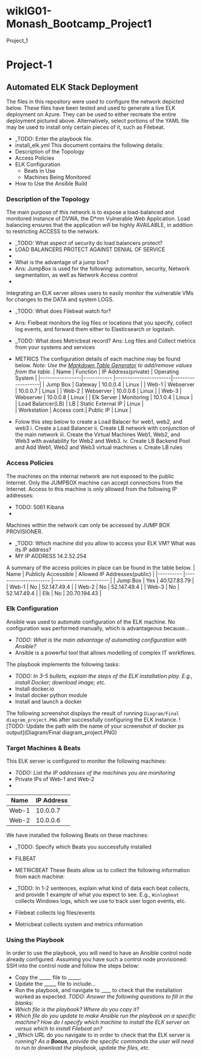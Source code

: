 # wiklG01-Monash_Bootcamp_Project1
Project_1
# Project-1
## Automated ELK Stack Deployment
The files in this repository were used to configure the network depicted below.
These files have been tested and used to generate a live ELK deployment on Azure. They can be used to either recreate the entire deployment pictured above. Alternatively, select portions of the YAML file may be used to install only certain pieces of it, such as Filebeat.
  - _TODO: Enter the playbook file.
  - install_elk.yml
This document contains the following details:
- Description of the Topology
- Access Policies
- ELK Configuration
  - Beats in Use
  - Machines Being Monitored
- How to Use the Ansible Build
### Description of the Topology
The main purpose of this network is to expose a load-balanced and monitored instance of DVWA, the D*mn Vulnerable Web Application.
Load balancing ensures that the application will be highly AVAILABLE, in addition to restricting ACCESS to the network.
- _TODO: What aspect of security do load balancers protect?
- LOAD BALANCERS PROTECT AGAINST DENIAL OF SERVICE
-
-   What is the advantage of a jump box?
- Ans: JumpBox is used for the following: automation, security, Network segmentation, as well as Network Access control 
- 
Integrating an ELK server allows users to easily monitor the vulnerable VMs for changes to the DATA and system LOGS.
- _TODO: What does Filebeat watch for?
- Ans: Fielbeat monitors the log files or locations that you specify, collect log events, and forward them either to Elasticsearch or logstash.
- _TODO: What does Metricbeat record?
Ans: Log files and Collect metrics from your systems and services

- METRICS
The configuration details of each machine may be found below.
_Note: Use the [Markdown Table Generator](http://www.tablesgenerator.com/markdown_tables) to add/remove values from the table_.
|  Name       	  |  Function  	|  IP Address(private) 	|  Operating System |
|-----------------|------------	|-----------------------|-------------------|
| Jump Box   	      | Gateway    	| 10.0.0.4    	      | Linux           |
| Web-1      	      | Webserver  	| 10.0.0.7   		      | Linux           |
| Web-2      	      | Webserver  	| 10.0.0.6   	    	  | Linux           |
| Web-3      	      | Webserver  	| 10.0.0.8   		      | Linux           |
| Elk Server 	      | Monitoring 	| 10.1.0.4    	      | Linux           |
| Load Balancer(LB) | LB          | Static External IP  | Linux           |  
| Workstation       | Access cont.| Public IP           | Linux           |

- Folow this step below to create a Load Balacer for web1, web2, and web3
   i. Create a Load Balancer
   ii. Create LB network with conjunction of the main network
   iii. Create the Virtual Machines Web1, Web2, and Web3 with availability for Web2 and Web3.
   iv. Create LB Backend Pool and Add Web1, Web2 and Web3 virtual machines
   v. Create LB rules 
   
### Access Policies
The machines on the internal network are not exposed to the public Internet.
Only the JUMPBOX machine can accept connections from the Internet. Access to this machine is only allowed from the following IP addresses:
- TODO: 5061 Kibana
-
Machines within the network can only be accessed by JUMP BOX PROVISIONER.
- _TODO: Which machine did you allow to access your ELK VM? What was its IP address?
- MY IP ADDRESS 14.2.52.254

A summary of the access policies in place can be found in the table below.
|  Name    	|  Publicly Accessible 	|  Allowed IP Addresses(public) 	|
|----------	|----------------------	|-----------------------	|
| Jump Box 	| Yes          	        | 40.127.83.79       	    |
| Web-1    	| No                   	| 52.147.49.4             |
| Web-2    	| No                   	| 52.147.49.4             |
| Web-3    	| No                   	| 52.147.49.4             |
| Elk      	| No                   	| 20.70.194.43            |
### Elk Configuration
Ansible was used to automate configuration of the ELK machine. No configuration was performed manually, which is advantageous because...
- _TODO: What is the main advantage of automating configuration with Ansible?_
- Ansible is a powerful tool that allows modelling of complex IT workflows.

The playbook implements the following tasks:
- _TODO: In 3-5 bullets, explain the steps of the ELK installation play. E.g., install Docker; download image; etc._
- Install docker.io
- Install docker python module
- Install and launch a docker

The following screenshot displays the result of running `Diagram/Final diagram_project.PNG` after successfully configuring the ELK instance.
![TODO: Update the path with the name of your screenshot of docker ps output](Diagram/Final diagram_project.PNG)

### Target Machines & Beats
This ELK server is configured to monitor the following machines:
- _TODO: List the IP addresses of the machines you are monitoring_
- Private IPs of Web-1 and Web-2
-
| Name   	| IP Address 	|
|--------	|------------	|
| Web-1  	| 10.0.0.7  	|
| Web-2  	| 10.0.0.6 	|
We have installed the following Beats on these machines:
- _TODO: Specify which Beats you successfully installed
- FILBEAT
- METRICBEAT
These Beats allow us to collect the following information from each machine:

- _TODO: In 1-2 sentences, explain what kind of data each beat collects, and provide 1 example of what you expect to see. E.g., `Winlogbeat` collects Windows logs, which we use to track user logon events, etc.
- Filebeat collects log files/events
- Metricbeat collects system and metrics information

### Using the Playbook
In order to use the playbook, you will need to have an Ansible control node already configured. Assuming you have such a control node provisioned:
SSH into the control node and follow the steps below:
- Copy the _____ file to _____.
- Update the _____ file to include...
- Run the playbook, and navigate to ____ to check that the installation worked as expected.
_TODO: Answer the following questions to fill in the blanks:_
- _Which file is the playbook? Where do you copy it?_
- _Which file do you update to make Ansible run the playbook on a specific machine? How do I specify which machine to install the ELK server on versus which to install Filebeat on?_
- _Which URL do you navigate to in order to check that the ELK server is running?
_As a **Bonus**, provide the specific commands the user will need to run to download the playbook, update the files, etc._

